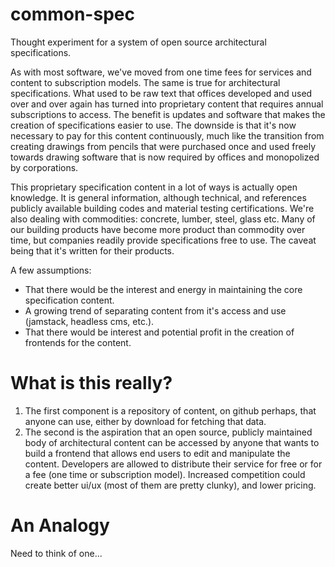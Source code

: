 # common-spec
Thought experiment for a system of open source architectural specifications. 

As with most software, we've moved from one time fees for services and content to subscription models. The same is true for architectural specifications. What used to be raw text that offices developed and used over and over again has turned into proprietary content that requires annual subscriptions to access. The benefit is updates and software that makes the creation of specifications easier to use. The downside is that it's now necessary to pay for this content continuously, much like the transition from creating drawings from pencils that were purchased once and used freely towards drawing software that is now required by offices and monopolized by corporations.

This proprietary specification content in a lot of ways is actually open knowledge. It is general information, although technical, and references publicly available building codes and material testing certifications. We're also dealing with commodities: concrete, lumber, steel, glass etc. Many of our building products have become more product than commodity over time, but companies readily provide specifications free to use. The caveat being that it's written for their products.

A few assumptions:
- That there would be the interest and energy in maintaining the core specification content.
- A growing trend of separating content from it's access and use (jamstack, headless cms, etc.).
- That there would be interest and potential profit in the creation of frontends for the content.

# What is this really?
1. The first component is a repository of content, on github perhaps, that anyone can use, either by download for fetching that data.
2. The second is the aspiration that an open source, publicly maintained body of architectural content can be accessed by anyone that wants to build a frontend that allows end users to edit and manipulate the content. Developers are allowed to distribute their service for free or for a fee (one time or subscription model). Increased competition could create better ui/ux (most of them are pretty clunky), and lower pricing.

# An Analogy
Need to think of one...
